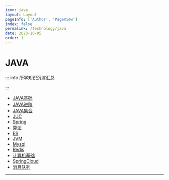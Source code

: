 ```yaml
---
icon: java
layout: Layout
pageInfo: ['Author', 'PageView']
index: false
permalink: /technology/java
date: 2023-10-05
order: 1
---
```


# JAVA

::: info 所学知识沉淀汇总

:::

- [JAVA基础](./javaBase.md)
- [JAVA进阶](./javaAdvanced.md)
- [JAVA集合](./javaCollect.md)
- [JUC](./juc.md)
- [Spring](./spring.md)
- [算法](./algorithm.md)
- [ES](./es.md)
- [JVM](./jvm.md)
- [Mysql](./mysql.md)
- [Redis](./redis.md)
- [计算机基础](./computerBase.md)
- [SpringCloud](./springcloud.md)
- [消息队列](./消息队列.md)
---
